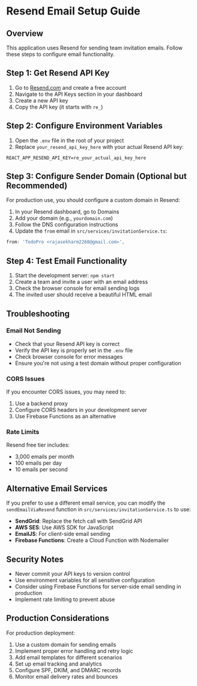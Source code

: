 # Resend Email Setup Guide

## Overview
This application uses Resend for sending team invitation emails. Follow these steps to configure email functionality.

## Step 1: Get Resend API Key

1. Go to [Resend.com](https://resend.com) and create a free account
2. Navigate to the API Keys section in your dashboard
3. Create a new API key
4. Copy the API key (it starts with `re_`)

## Step 2: Configure Environment Variables

1. Open the `.env` file in the root of your project
2. Replace `your_resend_api_key_here` with your actual Resend API key:

```env
REACT_APP_RESEND_API_KEY=re_your_actual_api_key_here
```

## Step 3: Configure Sender Domain (Optional but Recommended)

For production use, you should configure a custom domain in Resend:

1. In your Resend dashboard, go to Domains
2. Add your domain (e.g., `yourdomain.com`)
3. Follow the DNS configuration instructions
4. Update the `from` email in `src/services/invitationService.ts`:

```typescript
from: 'TodoPro <rajasekharm2268@gmail.com>',
```

## Step 4: Test Email Functionality

1. Start the development server: `npm start`
2. Create a team and invite a user with an email address
3. Check the browser console for email sending logs
4. The invited user should receive a beautiful HTML email

## Troubleshooting

### Email Not Sending
- Check that your Resend API key is correct
- Verify the API key is properly set in the `.env` file
- Check browser console for error messages
- Ensure you're not using a test domain without proper configuration

### CORS Issues
If you encounter CORS issues, you may need to:
1. Use a backend proxy
2. Configure CORS headers in your development server
3. Use Firebase Functions as an alternative

### Rate Limits
Resend free tier includes:
- 3,000 emails per month
- 100 emails per day
- 10 emails per second

## Alternative Email Services

If you prefer to use a different email service, you can modify the `sendEmailViaResend` function in `src/services/invitationService.ts` to use:

- **SendGrid**: Replace the fetch call with SendGrid API
- **AWS SES**: Use AWS SDK for JavaScript
- **EmailJS**: For client-side email sending
- **Firebase Functions**: Create a Cloud Function with Nodemailer

## Security Notes

- Never commit your API keys to version control
- Use environment variables for all sensitive configuration
- Consider using Firebase Functions for server-side email sending in production
- Implement rate limiting to prevent abuse

## Production Considerations

For production deployment:

1. Use a custom domain for sending emails
2. Implement proper error handling and retry logic
3. Add email templates for different scenarios
4. Set up email tracking and analytics
5. Configure SPF, DKIM, and DMARC records
6. Monitor email delivery rates and bounces 